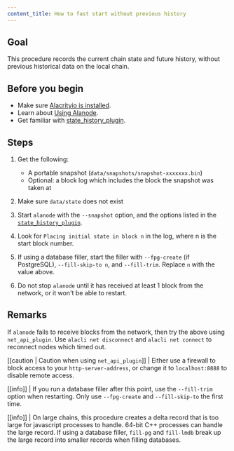 ```yaml
---
content_title: How to fast start without previous history
---
```


## Goal

This procedure records the current chain state and future history, without previous historical data on the local chain.

## Before you begin

- Make sure [Alacrityio is installed](../../../00_install/index.md).
- Learn about [Using Alanode](../../02_usage/index.md).
- Get familiar with [state_history_plugin](../../03_plugins/state_history_plugin/index.md).

## Steps

1. Get the following:

   - A portable snapshot (`data/snapshots/snapshot-xxxxxxx.bin`)
   - Optional: a block log which includes the block the snapshot was taken at

2. Make sure `data/state` does not exist

3. Start `alanode` with the `--snapshot` option, and the options listed in the [`state_history_plugin`](index.md).

4. Look for `Placing initial state in block n` in the log, where n is the start block number.

5. If using a database filler, start the filler with `--fpg-create` (if PostgreSQL), `--fill-skip-to n`, and `--fill-trim`. Replace `n` with the value above.

6. Do not stop `alanode` until it has received at least 1 block from the network, or it won't be able to restart.

## Remarks

If `alanode` fails to receive blocks from the network, then try the above using `net_api_plugin`. Use `alacli net disconnect` and `alacli net connect` to reconnect nodes which timed out.

[[caution | Caution when using `net_api_plugin`]]
| Either use a firewall to block access to your `http-server-address`, or change it to `localhost:8888` to disable remote access.

[[info]]
| If you run a database filler after this point, use the `--fill-trim` option when restarting. Only use `--fpg-create` and `--fill-skip-to` the first time.

[[info]]
| On large chains, this procedure creates a delta record that is too large for javascript processes to handle. 64-bit C++ processes can handle the large record. If using a database filler, `fill-pg` and `fill-lmdb` break up the large record into smaller records when filling databases.
